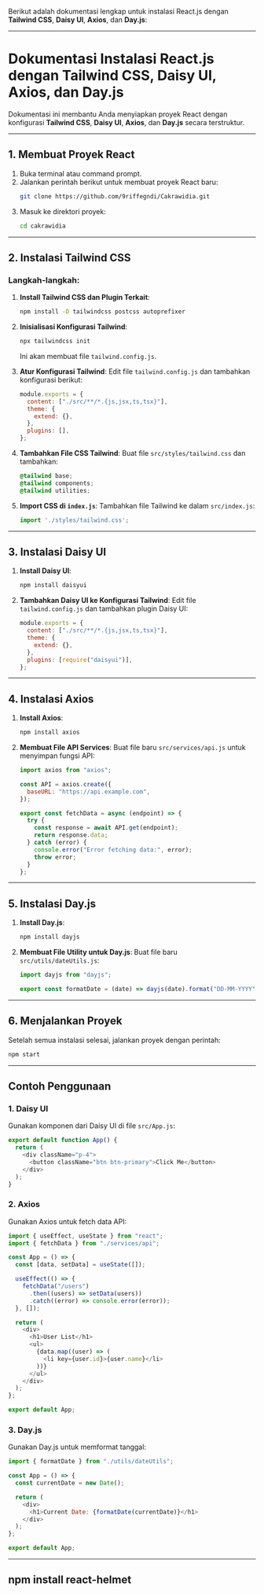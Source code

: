 Berikut adalah dokumentasi lengkap untuk instalasi React.js dengan **Tailwind CSS**, **Daisy UI**, **Axios**, dan **Day.js**:

---

# **Dokumentasi Instalasi React.js dengan Tailwind CSS, Daisy UI, Axios, dan Day.js**

Dokumentasi ini membantu Anda menyiapkan proyek React dengan konfigurasi **Tailwind CSS**, **Daisy UI**, **Axios**, dan **Day.js** secara terstruktur.

---

## **1. Membuat Proyek React**
1. Buka terminal atau command prompt.
2. Jalankan perintah berikut untuk membuat proyek React baru:
   ```bash
   git clone https://github.com/9riffegndi/Cakrawidia.git
   ```
3. Masuk ke direktori proyek:
   ```bash
   cd cakrawidia
   ```

---

## **2. Instalasi Tailwind CSS**
### **Langkah-langkah:**
1. **Install Tailwind CSS dan Plugin Terkait**:
   ```bash
   npm install -D tailwindcss postcss autoprefixer
   ```
2. **Inisialisasi Konfigurasi Tailwind**:
   ```bash
   npx tailwindcss init
   ```
   Ini akan membuat file `tailwind.config.js`.

3. **Atur Konfigurasi Tailwind**:
   Edit file `tailwind.config.js` dan tambahkan konfigurasi berikut:
   ```javascript
   module.exports = {
     content: ["./src/**/*.{js,jsx,ts,tsx}"],
     theme: {
       extend: {},
     },
     plugins: [],
   };
   ```

4. **Tambahkan File CSS Tailwind**:
   Buat file `src/styles/tailwind.css` dan tambahkan:
   ```css
   @tailwind base;
   @tailwind components;
   @tailwind utilities;
   ```

5. **Import CSS di `index.js`**:
   Tambahkan file Tailwind ke dalam `src/index.js`:
   ```javascript
   import './styles/tailwind.css';
   ```

---

## **3. Instalasi Daisy UI**
1. **Install Daisy UI**:
   ```bash
   npm install daisyui
   ```

2. **Tambahkan Daisy UI ke Konfigurasi Tailwind**:
   Edit file `tailwind.config.js` dan tambahkan plugin Daisy UI:
   ```javascript
   module.exports = {
     content: ["./src/**/*.{js,jsx,ts,tsx}"],
     theme: {
       extend: {},
     },
     plugins: [require("daisyui")],
   };
   ```

---

## **4. Instalasi Axios**
1. **Install Axios**:
   ```bash
   npm install axios
   ```

2. **Membuat File API Services**:
   Buat file baru `src/services/api.js` untuk menyimpan fungsi API:
   ```javascript
   import axios from "axios";

   const API = axios.create({
     baseURL: "https://api.example.com",
   });

   export const fetchData = async (endpoint) => {
     try {
       const response = await API.get(endpoint);
       return response.data;
     } catch (error) {
       console.error("Error fetching data:", error);
       throw error;
     }
   };
   ```

---

## **5. Instalasi Day.js**
1. **Install Day.js**:
   ```bash
   npm install dayjs
   ```

2. **Membuat File Utility untuk Day.js**:
   Buat file baru `src/utils/dateUtils.js`:
   ```javascript
   import dayjs from "dayjs";

   export const formatDate = (date) => dayjs(date).format("DD-MM-YYYY");
   ```
---

## **6. Menjalankan Proyek**
Setelah semua instalasi selesai, jalankan proyek dengan perintah:
```bash
npm start
```

---

## **Contoh Penggunaan**
### **1. Daisy UI**
Gunakan komponen dari Daisy UI di file `src/App.js`:
```javascript
export default function App() {
  return (
    <div className="p-4">
      <button className="btn btn-primary">Click Me</button>
    </div>
  );
}
```

### **2. Axios**
Gunakan Axios untuk fetch data API:
```javascript
import { useEffect, useState } from "react";
import { fetchData } from "./services/api";

const App = () => {
  const [data, setData] = useState([]);

  useEffect(() => {
    fetchData("/users")
      .then((users) => setData(users))
      .catch((error) => console.error(error));
  }, []);

  return (
    <div>
      <h1>User List</h1>
      <ul>
        {data.map((user) => (
          <li key={user.id}>{user.name}</li>
        ))}
      </ul>
    </div>
  );
};

export default App;
```

### **3. Day.js**
Gunakan Day.js untuk memformat tanggal:
```javascript
import { formatDate } from "./utils/dateUtils";

const App = () => {
  const currentDate = new Date();

  return (
    <div>
      <h1>Current Date: {formatDate(currentDate)}</h1>
    </div>
  );
};

export default App;
```

---


## npm install react-helmet
